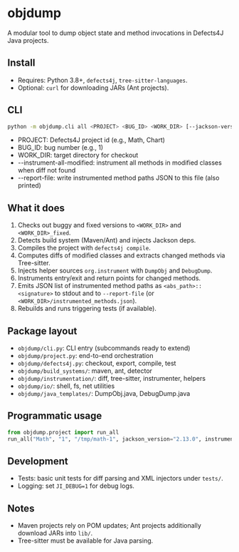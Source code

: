 # objdump

A modular tool to dump object state and method invocations in Defects4J Java projects.

## Install

- Requires: Python 3.8+, `defects4j`, `tree-sitter-languages`.
- Optional: `curl` for downloading JARs (Ant projects).

## CLI

```bash
python -m objdump.cli all <PROJECT> <BUG_ID> <WORK_DIR> [--jackson-version 2.13.0] [--instrument-all-modified] [--report-file <PATH>]
```

- PROJECT: Defects4J project id (e.g., Math, Chart)
- BUG_ID: bug number (e.g., 1)
- WORK_DIR: target directory for checkout
- --instrument-all-modified: instrument all methods in modified classes when diff not found
- --report-file: write instrumented method paths JSON to this file (also printed)

## What it does

1. Checks out buggy and fixed versions to `<WORK_DIR>` and `<WORK_DIR>_fixed`.
2. Detects build system (Maven/Ant) and injects Jackson deps.
3. Compiles the project with `defects4j compile`.
4. Computes diffs of modified classes and extracts changed methods via Tree-sitter.
5. Injects helper sources `org.instrument` with `DumpObj` and `DebugDump`.
6. Instruments entry/exit and return points for changed methods.
7. Emits JSON list of instrumented method paths as `<abs_path>::<signature>` to stdout and to `--report-file` (or `<WORK_DIR>/instrumented_methods.json`).
8. Rebuilds and runs triggering tests (if available).

## Package layout

- `objdump/cli.py`: CLI entry (subcommands ready to extend)
- `objdump/project.py`: end-to-end orchestration
- `objdump/defects4j.py`: checkout, export, compile, test
- `objdump/build_systems/`: maven, ant, detector
- `objdump/instrumentation/`: diff, tree-sitter, instrumenter, helpers
- `objdump/io/`: shell, fs, net utilities
- `objdump/java_templates/`: DumpObj.java, DebugDump.java

## Programmatic usage

```python
from objdump.project import run_all
run_all("Math", "1", "/tmp/math-1", jackson_version="2.13.0", instrument_all_modified=True, report_file="/tmp/instrumented.json")
```

## Development

- Tests: basic unit tests for diff parsing and XML injectors under `tests/`.
- Logging: set `JI_DEBUG=1` for debug logs.

## Notes

- Maven projects rely on POM updates; Ant projects additionally download JARs into `lib/`.
- Tree-sitter must be available for Java parsing.
